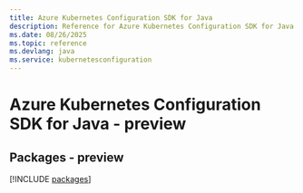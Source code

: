 ```yaml
---
title: Azure Kubernetes Configuration SDK for Java
description: Reference for Azure Kubernetes Configuration SDK for Java
ms.date: 08/26/2025
ms.topic: reference
ms.devlang: java
ms.service: kubernetesconfiguration
---
```

# Azure Kubernetes Configuration SDK for Java - preview
## Packages - preview
[!INCLUDE [packages](kubernetes-configuration-index.md)]